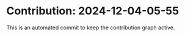 # Contribution: 2024-12-04-05-55
This is an automated commit to keep the contribution graph active.
